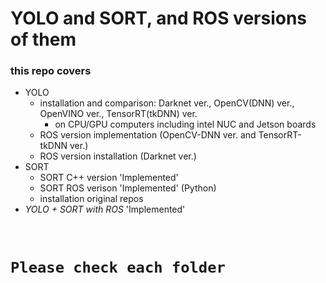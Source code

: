 # YOLO and SORT, and ROS versions of them
### this repo covers
+ YOLO
  + installation and comparison: Darknet ver., OpenCV(DNN) ver., OpenVINO ver., TensorRT(tkDNN) ver.
    + on CPU/GPU computers including intel NUC and Jetson boards
  + ROS version implementation (OpenCV-DNN ver. and TensorRT-tkDNN ver.) 
  + ROS version installation (Darknet ver.)
+ SORT
  + SORT C++ version 'Implemented'
  + SORT ROS verison 'Implemented' (Python)
  + installation original repos
+ *YOLO + SORT with ROS* 'Implemented'

<br>

# `Please check each folder`
